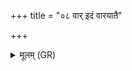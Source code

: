 +++
title = "०८ वार् इदं वारयातै"

+++
<details><summary>मूलम् (GR)</summary>

वार् इदं वारयातै  
वरुणावत आभृतम् ।  
तत्रामृतस्यासिक्तं  
तच् चकारारसं विषम् ॥
</details>